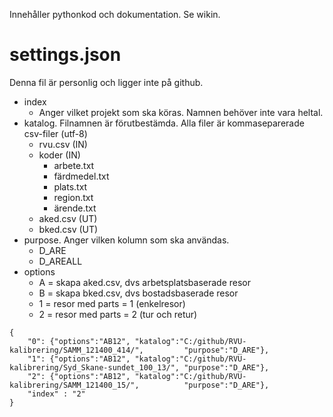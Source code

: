 Innehåller pythonkod och dokumentation. Se wikin.

# settings.json

Denna fil är personlig och ligger inte på github.

* index
	* Anger vilket projekt som ska köras. Namnen behöver inte vara heltal.
* katalog. Filnamnen är förutbestämda. Alla filer är kommaseparerade csv-filer (utf-8)
	* rvu.csv (IN)
	* koder (IN)
		* arbete.txt
		* färdmedel.txt
		* plats.txt
		* region.txt
		* ärende.txt
	* aked.csv (UT)
	* bked.csv (UT)
* purpose. Anger vilken kolumn som ska användas.
	* D_ARE
	* D_AREALL
* options
	* A = skapa aked.csv, dvs arbetsplatsbaserade resor
	* B = skapa bked.csv, dvs bostadsbaserade resor
	* 1 = resor med parts = 1 (enkelresor)
	* 2 = resor med parts = 2 (tur och retur)
```
{
    "0": {"options":"AB12", "katalog":"C:/github/RVU-kalibrering/SAMM_121400_414/",         "purpose":"D_ARE"},
    "1": {"options":"AB12", "katalog":"C:/github/RVU-kalibrering/Syd_Skane-sundet_100_13/", "purpose":"D_ARE"},
    "2": {"options":"AB12", "katalog":"C:/github/RVU-kalibrering/SAMM_121400_15/",          "purpose":"D_ARE"},
    "index" : "2"
}
```

